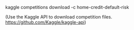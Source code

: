 kaggle competitions download -c home-credit-default-risk

(Use the Kaggle API to download competition files.
https://github.com/Kaggle/kaggle-api)